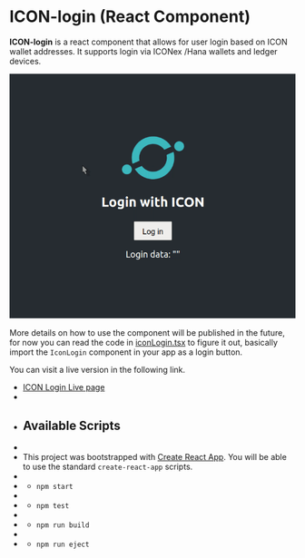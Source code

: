 # ICON-login (React Component)

**ICON-login** is a react component that allows for user login based on ICON wallet addresses. It supports login via ICONex /Hana wallets and ledger devices.

![demo img](./misc/demo.gif)

More details on how to use the component will be published in the future, for now you can read the code in [iconLogin.tsx](./src/components/IconLogin/iconLogin.tsx) to figure it out, basically import the `IconLogin` component in your app as a login button.

You can visit a live version in the following link.
* [ICON Login Live page](https://espanicon.github.io/icon-login-ts-demo/)
*
* ## Available Scripts
*
* This project was bootstrapped with [Create React App](https://github.com/facebook/create-react-app). You will be able to use the standard `create-react-app` scripts.
*
* * `npm start`
*
* * `npm test`
*
* * `npm run build`
*
* * `npm run eject`

